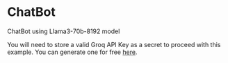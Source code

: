 # ChatBot
ChatBot using Llama3-70b-8192 model

You will need to store a valid Groq API Key as a secret to proceed with this example. You can generate one for free <a href="https://console.groq.com/keys">here</a>.
